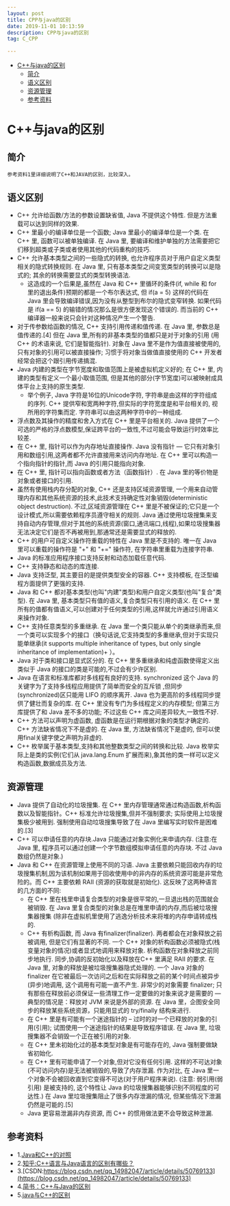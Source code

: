```yaml
---
layout: post
title: CPP与java的区别
date: 2019-11-01 10:13:59
description: CPP与java的区别
tag: C_CPP

---
```


- [C++与java的区别](#c与java的区别)
  - [简介](#简介)
  - [语义区别](#语义区别)
  - [资源管理](#资源管理)
  - [参考资料](#参考资料)

# C++与java的区别
## 简介
    参考资料1里详细说明了C++和JAVA的区别，比较深入。

## 语义区别
+ C++ 允许给函数/方法的参数设置缺省值, Java 不提供这个特性. 但是方法重载可以达到同样的效果.
+ C++ 里最小的编译单位是一个函数; Java 里最小的编译单位是一个类. 在 C++ 里, 函数可以被单独编译. 在 Java 里, 要编译和维护单独的方法需要把它们移到超类或子类或者使用其他的代码重构的技巧.
+ C++ 允许基本类型之间的一些隐式的转换, 也允许程序员对于用户自定义类型相关的隐式转换规则. 在 Java 里, 只有基本类型之间变宽类型的转换可以是隐式的; 其余的转换需要显式的类型转换语法.
  + 这造成的一个后果是,虽然在 Java 和 C++ 里循环的条件(if, while 和 for 里的退出条件)预期的都是一个布尔表达式, 但 if(a = 5) 这样的代码在 Java 里会导致编译错误,因为没有从整型到布尔的隐式变窄转换. 如果代码是 if(a == 5) 的输错的情况那么是很方便发现这个错误的. 而当前的 C++ 编译器一般来说只会针对这种情况产生一个警告.
+ 对于传参数给函数的情况, C++ 支持引用传递和值传递. 在 Java 里, 参数总是值传递的.[4] 但在 Java 里,所有的非基本类型的值都只是对于对象的引用 (用 C++ 的术语来说, 它们是智能指针). 对象在 Java 里不是作为值直接被使用的,只有对象的引用可以被直接操作; 习惯于将对象当做值直接使用的 C++ 开发者经常会把这个跟引用传递搞混.
+ Java 内建的类型在字节宽度和取值范围上是被虚拟机定义好的; 在 C++ 里, 内建的类型有定义一个最小取值范围, 但是其他的部分(字节宽度)可以被映射成具体平台上支持的原生类型.
  + 举个例子, Java 字符是16位的Unicode字符, 字符串是由这样的字符组成的序列. C++ 提供窄和宽两种字符,但实际的字符宽度是和平台相关的, 视所用的字符集而定. 字符串可以由这两种字符中的一种组成.
+ 浮点数及其操作的精度和舍入方式在 C++ 里是平台相关的. Java 提供了一个可选的严格的浮点数模型,保证跨平台的一致性,不过可能会导致运行时效率比较差.
+ 在 C++ 里, 指针可以作为内存地址直接操作. Java 没有指针 — 它只有对象引用和数组引用,这两者都不允许直接用来访问内存地址. 在 C++ 里可以构造一个指向指针的指针,而 Java 的引用只能指向对象.
+ 在 C++ 里, 指针可以指向函数或者方法（函数指针）. 在 Java 里的等价物是对象或者接口的引用.
+ 虽然有使用栈内存分配的对象, C++ 还是支持区域资源管理, 一个用来自动管理内存和其他系统资源的技术,此技术支持确定性对象销毁(deterministic object destruction). 不过,区域资源管理在 C++ 里是不被保证的;它只是一个设计模式,所以需要依赖程序员遵守相关的规则. Java 通过使用垃圾搜集来支持自动内存管理,但对于其他的系统资源(窗口,通讯端口,线程),如果垃圾搜集器无法决定它们是否不再被用到,那通常还是需要显式的释放的.
+ C++ 的用户可自定义操作符重载的特性在 Java 里是不支持的. 唯一在 Java 里可以重载的操作符是 "+" 和 "+=" 操作符, 在字符串里重载为连接字符串.
+ Java 的标准应用程序接口支持反射和动态加载任意代码.
+ C++ 支持静态和动态的库连接.
+ Java 支持泛型, 其主要目的是提供类型安全的容器. C++ 支持模板, 在泛型编程方面提供了更强的支持.
+ Java 和 C++ 都对基本类型(也叫"内建"类型)和用户自定义类型(也叫"复合"类型). 在 Java 里, 基本类型只有值的语义,复合类型只有引用的语义. 在 C++ 里所有的值都有值语义,可以创建对于任何类型的引用,这样就允许通过引用语义来操作对象.
+ C++ 支持任意类型的多重继承. 在 Java 里一个类只能从单个的类继承而来,但一个类可以实现多个的接口（换句话说,它支持类型的多重继承,但对于实现只能单继承(it supports multiple inheritance of types, but only single inheritance of implementation)+ ）。
+ Java 对于类和接口是显式区分的. 在 C++ 里多重继承和纯虚函数使得定义出类似于 Java 的接口的类是可能的,不过会有少许区别.
+ Java 在语言和标准库都对多线程有良好的支持. synchronized 这个 Java 的关键字为了支持多线程应用提供了简单而安全的互斥锁 ,但同步(synchronized)区只能用 LIFO 的顺序离开. Java 也为更高阶的多线程同步提供了健壮而复杂的库. 在 C++ 里没有专门为多线程定义的内存模型; 但第三方库提供了和 Java 差不多的功能; 不过这些 C++ 库之间差异较大,一致性不好.
+ C++ 方法可以声明为虚函数, 虚函数是在运行期根据对象的类型才确定的. C++ 方法缺省情况下不是虚的. 在 Java 里, 方法缺省情况下是虚的, 但可以使用final关键字使之声明为非虚的.
+ C++ 枚举属于基本类型,支持和其他整数类型之间的转换和比较. Java 枚举实际上是类的实例(它们从 java.lang.Enum<E> 扩展而来),象其他的类一样可以定义构造函数,数据成员及方法.

## 资源管理
+ Java 提供了自动化的垃圾搜集. 在 C++ 里内存管理通常通过构造函数,析构函数以及智能指针。C++ 标准允许垃圾搜集,但并不强制要求; 实际使用上垃圾搜集极少被用到. 强制使用自动垃圾搜集导致了在 Java 里编写实时软件是困难的.[3]
+ C++ 可以申请任意的内存块.Java 只能通过对象实例化来申请内存. (注意:在 Java 里, 程序员可以通过创建一个字节数组模拟申请任意的内存块. 不过 Java 数组仍然是对象.)
+ Java 和 C++ 在资源管理上使用不同的习语. Java 主要依赖只能回收内存的垃圾搜集机制,因为该机制如果用于回收使用中的非内存的系统资源可能是非常危险的。而 C++ 主要依赖 RAII (资源的获取就是初始化). 这反映了这两种语言的几方面的不同:
  + 在 C++ 里在栈里申请复合类型的对象是很平常的,一旦退出栈的范围就会被销毁. 在 Java 里复合类型的对象总是在堆里申请的内存,而后被垃圾搜集器搜集 (除非在虚拟机里使用了逃逸分析技术来将堆的内存申请转成栈的.
  + C++ 有析构函数, 而 Java 有finalizer(finalizer). 两者都会在对象释放之前被调用, 但是它们有显著的不同. 一个 C++ 对象的析构函数必须被隐式(栈变量对象的情况)或者显式地调用来释放对象. 析构函数在对象释放之前同步地执行. 同步,协调的反初始化以及释放在C++ 里满足 RAII 的要求. 在 Java 里, 对象的释放是被垃圾搜集器隐式处理的. 一个 Java 对象的 finalizer 在它被最后一次访问之后和在实际释放之前的某个时间点被异步(异步)地调用, 这个调用有可能一直不产生. 非常少的对象需要 finalizer; 只有那些在释放前必须保证一些清理工作一定要做的对象来说才是需要的 — 典型的情况是：释放对 JVM 来说是外部的资源. 在 Java 里，企图安全同步的释放某些系统资源，只能用显式的 try/finally 结构来进行.
  + 在 C++ 里是有可能有一个迷途指针的 – 过时的对一个已释放的对象的引用(引用); 试图使用一个迷途指针的结果是导致程序错误. 在 Java 里, 垃圾搜集器不会销毁一个正在被引用的对象.
  + 在 C++ 里未初始化过的基本类型对象是有可能存在的, Java 强制要做缺省初始化.
  + 在 C++ 里有可能申请了一个对象,但对它没有任何引用. 这样的不可达对象(不可访问内存)是无法被销毁的,导致了内存泄漏. 作为对比, 在 Java 里一个对象不会被回收直到它变得不可达(对于用户程序来说). (注意: 弱引用(弱引用) 是被支持的, 这个特性让 Java 的垃圾搜集器能够识别不同程度的可达性.) 在 Java 里垃圾搜集阻止了很多内存泄漏的情况, 但某些情况下泄漏仍然是可能的.[5]
  + Java 更容易泄漏非内存资源, 而 C++ 的惯用做法更不会导致这种泄漏.
## 参考资料
+ 1.[Java和C++的对照](https://zh.wikipedia.org/wiki/Java%E5%92%8CC%2B%2B%E7%9A%84%E5%B0%8D%E7%85%A7)
+ 2.[知乎:C++语言与Java语言的区别有哪些？
](https://www.zhihu.com/question/22928284)
+ 3.[CSDN:https://blog.csdn.net/qq_14982047/article/details/50769133](https://blog.csdn.net/qq_14982047/article/details/50769133)
+ 4.[简书：C++与Java的区别](https://www.jianshu.com/p/ce971b8a2e52)
+ 5.[java与C++的区别](https://www.cnblogs.com/Allen-rg/p/6692043.html)